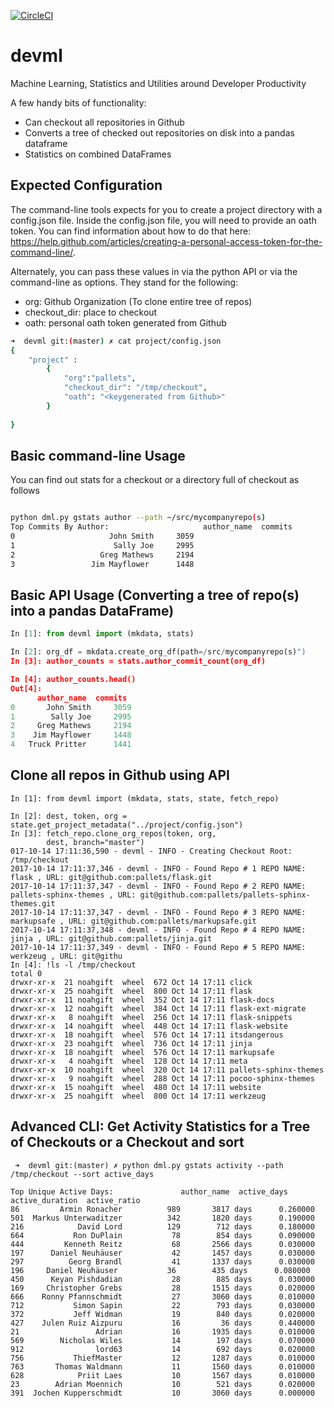 [![CircleCI](https://circleci.com/gh/noahgift/devml.svg?style=svg)](https://circleci.com/gh/noahgift/devml)

# devml
Machine Learning, Statistics and Utilities around Developer Productivity

A few handy bits of functionality:

* Can checkout all repositories in Github
* Converts a tree of checked out repositories on disk into a pandas dataframe
* Statistics on combined DataFrames

## Expected Configuration

The command-line tools expects for you to create a project directory with a config.json file.
Inside the config.json file, you will need to provide an oath token.  You can find information about how to do that here:  https://help.github.com/articles/creating-a-personal-access-token-for-the-command-line/.

Alternately, you can pass these values in via the python API or via the command-line as options.
They stand for the following:

* org:  Github Organization (To clone entire tree of repos)
* checkout_dir:  place to checkout 
* oath:  personal oath token generated from Github

```bash
➜  devml git:(master) ✗ cat project/config.json 
{
    "project" : 
        {
            "org":"pallets",
            "checkout_dir": "/tmp/checkout",
            "oath": "<keygenerated from Github>"
        }
    
}
```

## Basic command-line Usage

You can find out stats for a checkout or a directory full of checkout as follows

```bash

python dml.py gstats author --path ~/src/mycompanyrepo(s)
Top Commits By Author:                     author_name  commits
0                     John Smith     3059
1                      Sally Joe     2995
2                   Greg Mathews     2194
3                 Jim Mayflower      1448
```

## Basic API Usage (Converting a tree of repo(s) into a pandas DataFrame)

```python
In [1]: from devml import (mkdata, stats)

In [2]: org_df = mkdata.create_org_df(path=/src/mycompanyrepo(s)")
In [3]: author_counts = stats.author_commit_count(org_df)

In [4]: author_counts.head()
Out[4]: 
      author_name  commits
0       John Smith     3059
1        Sally Joe     2995
2     Greg Mathews     2194
3    Jim Mayflower     1448
4   Truck Pritter      1441

```

## Clone all repos in Github using API

```ipython
In [1]: from devml import (mkdata, stats, state, fetch_repo)

In [2]: dest, token, org = state.get_project_metadata("../project/config.json")
In [3]: fetch_repo.clone_org_repos(token, org, 
        dest, branch="master")
017-10-14 17:11:36,590 - devml - INFO - Creating Checkout Root:  /tmp/checkout
2017-10-14 17:11:37,346 - devml - INFO - Found Repo # 1 REPO NAME: flask , URL: git@github.com:pallets/flask.git 
2017-10-14 17:11:37,347 - devml - INFO - Found Repo # 2 REPO NAME: pallets-sphinx-themes , URL: git@github.com:pallets/pallets-sphinx-themes.git 
2017-10-14 17:11:37,347 - devml - INFO - Found Repo # 3 REPO NAME: markupsafe , URL: git@github.com:pallets/markupsafe.git 
2017-10-14 17:11:37,348 - devml - INFO - Found Repo # 4 REPO NAME: jinja , URL: git@github.com:pallets/jinja.git 
2017-10-14 17:11:37,349 - devml - INFO - Found Repo # 5 REPO NAME: werkzeug , URL: git@githu
In [4]: !ls -l /tmp/checkout
total 0
drwxr-xr-x  21 noahgift  wheel  672 Oct 14 17:11 click
drwxr-xr-x  25 noahgift  wheel  800 Oct 14 17:11 flask
drwxr-xr-x  11 noahgift  wheel  352 Oct 14 17:11 flask-docs
drwxr-xr-x  12 noahgift  wheel  384 Oct 14 17:11 flask-ext-migrate
drwxr-xr-x   8 noahgift  wheel  256 Oct 14 17:11 flask-snippets
drwxr-xr-x  14 noahgift  wheel  448 Oct 14 17:11 flask-website
drwxr-xr-x  18 noahgift  wheel  576 Oct 14 17:11 itsdangerous
drwxr-xr-x  23 noahgift  wheel  736 Oct 14 17:11 jinja
drwxr-xr-x  18 noahgift  wheel  576 Oct 14 17:11 markupsafe
drwxr-xr-x   4 noahgift  wheel  128 Oct 14 17:11 meta
drwxr-xr-x  10 noahgift  wheel  320 Oct 14 17:11 pallets-sphinx-themes
drwxr-xr-x   9 noahgift  wheel  288 Oct 14 17:11 pocoo-sphinx-themes
drwxr-xr-x  15 noahgift  wheel  480 Oct 14 17:11 website
drwxr-xr-x  25 noahgift  wheel  800 Oct 14 17:11 werkzeug
```

## Advanced CLI:  Get Activity Statistics for a Tree of Checkouts or a Checkout and sort

```base
 ➜  devml git:(master) ✗ python dml.py gstats activity --path /tmp/checkout --sort active_days 

Top Unique Active Days:               author_name  active_days active_duration  active_ratio
86         Armin Ronacher          989       3817 days      0.260000
501  Markus Unterwaditzer          342       1820 days      0.190000
216            David Lord          129        712 days      0.180000
664           Ron DuPlain           78        854 days      0.090000
444         Kenneth Reitz           68       2566 days      0.030000
197      Daniel Neuhäuser           42       1457 days      0.030000
297          Georg Brandl           41       1337 days      0.030000
196     Daniel Neuhäuser           36        435 days      0.080000
450      Keyan Pishdadian           28        885 days      0.030000
169     Christopher Grebs           28       1515 days      0.020000
666    Ronny Pfannschmidt           27       3060 days      0.010000
712           Simon Sapin           22        793 days      0.030000
372           Jeff Widman           19        840 days      0.020000
427    Julen Ruiz Aizpuru           16         36 days      0.440000
21                 Adrian           16       1935 days      0.010000
569        Nicholas Wiles           14        197 days      0.070000
912                lord63           14        692 days      0.020000
756           ThiefMaster           12       1287 days      0.010000
763       Thomas Waldmann           11       1560 days      0.010000
628            Priit Laes           10       1567 days      0.010000
23        Adrian Moennich           10        521 days      0.020000
391  Jochen Kupperschmidt           10       3060 days      0.000000
```





